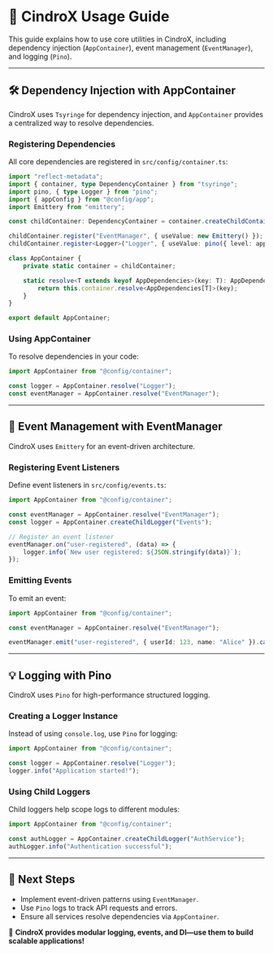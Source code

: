 # 🔧 CindroX Usage Guide

This guide explains how to use core utilities in CindroX, including dependency injection (`AppContainer`), event management (`EventManager`), and logging (`Pino`).

---

## **🛠 Dependency Injection with AppContainer**
CindroX uses `Tsyringe` for dependency injection, and `AppContainer` provides a centralized way to resolve dependencies.

### **Registering Dependencies**
All core dependencies are registered in `src/config/container.ts`:

```ts
import "reflect-metadata";
import { container, type DependencyContainer } from "tsyringe";
import pino, { type Logger } from "pino";
import { appConfig } from "@config/app";
import Emittery from "emittery";

const childContainer: DependencyContainer = container.createChildContainer();

childContainer.register("EventManager", { useValue: new Emittery() });
childContainer.register<Logger>("Logger", { useValue: pino({ level: appConfig.logger.level }) });

class AppContainer {
    private static container = childContainer;

    static resolve<T extends keyof AppDependencies>(key: T): AppDependencies[T] {
        return this.container.resolve<AppDependencies[T]>(key);
    }
}

export default AppContainer;
```

### **Using AppContainer**
To resolve dependencies in your code:

```ts
import AppContainer from "@config/container";

const logger = AppContainer.resolve("Logger");
const eventManager = AppContainer.resolve("EventManager");
```

---

## **💬 Event Management with EventManager**
CindroX uses `Emittery` for an event-driven architecture.

### **Registering Event Listeners**
Define event listeners in `src/config/events.ts`:

```ts
import AppContainer from "@config/container";

const eventManager = AppContainer.resolve("EventManager");
const logger = AppContainer.createChildLogger("Events");

// Register an event listener
eventManager.on("user-registered", (data) => {
    logger.info(`New user registered: ${JSON.stringify(data)}`);
});
```

### **Emitting Events**
To emit an event:

```ts
import AppContainer from "@config/container";

const eventManager = AppContainer.resolve("EventManager");

eventManager.emit("user-registered", { userId: 123, name: "Alice" }).catch(console.error);
```

---

## **💡 Logging with Pino**
CindroX uses `Pino` for high-performance structured logging.

### **Creating a Logger Instance**
Instead of using `console.log`, use `Pino` for logging:

```ts
import AppContainer from "@config/container";

const logger = AppContainer.resolve("Logger");
logger.info("Application started!");
```

### **Using Child Loggers**
Child loggers help scope logs to different modules:

```ts
import AppContainer from "@config/container";

const authLogger = AppContainer.createChildLogger("AuthService");
authLogger.info("Authentication successful");
```

---

## 🚀 **Next Steps**
- Implement event-driven patterns using `EventManager`.
- Use `Pino` logs to track API requests and errors.
- Ensure all services resolve dependencies via `AppContainer`.

🔹 **CindroX provides modular logging, events, and DI—use them to build scalable applications!**
